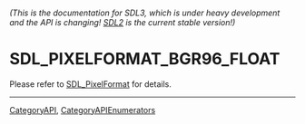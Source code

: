 ###### (This is the documentation for SDL3, which is under heavy development and the API is changing! [SDL2](https://wiki.libsdl.org/SDL2/) is the current stable version!)
# SDL_PIXELFORMAT_BGR96_FLOAT

Please refer to [SDL_PixelFormat](SDL_PixelFormat) for details.

----
[CategoryAPI](CategoryAPI), [CategoryAPIEnumerators](CategoryAPIEnumerators)

